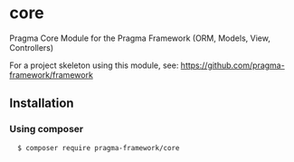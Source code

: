 # core

Pragma Core Module for the Pragma Framework (ORM, Models, View, Controllers)

For a project skeleton using this module, see: https://github.com/pragma-framework/framework

## Installation

### Using composer

      $ composer require pragma-framework/core
